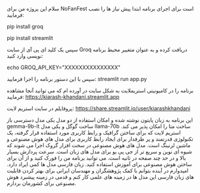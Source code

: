 سلام این پروژه من برای NoFanFest  است
برای اجرای برنامه ابتدا پیش نیاز ها را نصب فرمایید:

pip install groq

pip install streamlit

سپس یک کلید ای پی آی از سایت Groq دریافت کرده و به عنوان متغییر محیط برنامه نویسی وارد کنید:

echo GROQ_API_KEY="XXXXXXXXXXXXXXX"


سپس با این دستور برنامه را اجرا فرمایید:
streamlit run app.py

برنامه را در کامیونیتی استریملایت به شکل سایت در آورده ام که می توانید آنجا مشاهده فرمایید:
https://kiarash-khandani.streamlit.app

پروفایلم در سایت استریم لایت:
https://share.streamlit.io/user/kiarashkhandani

این برنامه به زبان پایتون نوشته شده و امکان استفاده از دو مدل یکی مدل دسترسی باز gemma-9b-it ساخت گوگل و یکی مدل llama-70b ساخت متا را امکان پذیر می کند. استریم لایت که برای 
ساختن گرافیک و رابط کاربری مورد استفاده قرار گرفته، یک تکنولوژی قدرتمند و پر طرفدار برای ایجاد رابط کاربری برای مدل های هوش مصنوعی و ماشین لرنینگ است. مدل های هوش مصنوعی در سخت افزار گروک اجرا می شوند که شیوه ای نوین و سریع تر از جی پی یو برای مدل های زبان است. سرعت پردازش بسیار بالا و در حد چند صفحه در ثانیه است. می توانید برنامه من را فورک کنید و از آن برای ساختن 
هوش مصنوعی برای آموزش استفاده کنید. زبان فارسی مدل ها کمی ایراد دارد. امیدوارم در آینده بتوانم با کمک پژوهشگران و مهندسان ایرانی برای بهتر کردن قابلیت های زبان فارسی این مدل ها در زمینه های علمی کار کنم و قدمی در زمینه پیشبرد هوش مصنوعی برای کشورمان بردارم.
